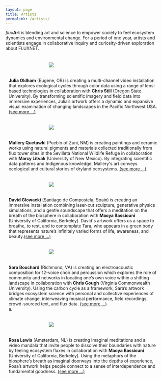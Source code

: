 ```yaml
---
layout: page
title: Artists
permalink: /artists/
---
```

<style>
.row {
  display: flex;
  flex-wrap: wrap;
  max-width: 1200px;
  margin: 0 auto;
  align-items: center;
}

.column {
  flex: 44.44%;
  padding: 10px;
}


img {
  max-width: 222px;
  max-height: 222px;
  width: auto;
  height: auto;
  display: block;
  margin-left: auto;
  margin-right: auto;
}

@media screen and (max-width: 600px) {
  .column {
    flex: 100%;
  }
}
</style>

<i>flux</i><b>Art</b> is blending art and science to empower society to feel ecosystem dynamics and environmental change. For a period of one year, artists and scientists engage in collaborative inquiry and curiosity-driven exploration about FLUXNET.


<div class="row">
  <div class="column">
  <figure>
    <a href="https://fluxnetart.github.io/Julia/">
      <img src="https://fluxnetart.github.io/images/Julia.jpg">
    </a>
    </figure>
  </div>

  <div class="column">
    <figcaption><b>Julia Oldham</b> (Eugene, OR) is creating a multi-channel video installation that explores ecological cycles through color data using a range of lens-based technologies in collaboration with <b>Chris Still</b> (Oregon State University). By transforming scientific imagery and field data into immersive experiences, Julia’s artwork offers a dynamic and expansive visual examination of changing landscapes in the Pacific Northwest USA. <a href="https://fluxnetart.github.io/Julia/">(see more ...)</a></figcaption>


  </div>
</div>

<div class="row">
  <div class="column">
  <figure>
    <a href="https://fluxnetart.github.io/Mallery/">
      <img src="https://fluxnetart.github.io/images/Mallery.jpg">
    </a>
    </figure>
  </div>

  <div class="column">
    <figcaption><b>Mallery Quetawki</b> (Pueblo of Zuni, NM) is creating paintings and ceramic works using natural pigments and materials collected traditionally from flux tower sites in the Sevilleta National Wildlife Refuge in collaboration with <b> Marcy Litvak</b> (University of New Mexico). By integrating scientific data patterns and Indigenous knowledge, Mallery's art conveys ecological and cultural stories of dryland ecosystems. <a href="https://fluxnetart.github.io/Mallery/">(see more ...)</a></figcaption>
  </div>
</div>


<div class="row">
  <div class="column">
  <figure>
    <a href="https://fluxnetart.github.io/David/">
      <img src="https://fluxnetart.github.io/images/Dave.jpg">
    </a>
    </figure>
  </div>

  <div class="column">
    <figcaption><b>David Glowacki</b> (Santiago de Compostela, Spain) is creating an immersive installation combining laser-cut sculpture, generative physics simulations, and a gentle soundscape that offers a meditation on the breath of the biosphere in collaboration with <b>Maoya Bassiouni</b> (University of California, Berkeley). David's artwork offers us a space to breathe, to rest, and to contemplate Tara, who appears in a green body that represents nature’s infinitely varied forms of life, awareness, and beauty.<a href="https://fluxnetart.github.io/David/">(see more ...)</a></figcaption>


  </div>
</div>

<div class="row">
  <div class="column">
  <figure>
    <a href="https://fluxnetart.github.io/Sara/">
      <img src="https://fluxnetart.github.io/images/Sara.jpg">
    </a>
    </figure>
  </div>

  <div class="column">
    <figcaption><b>Sara Bouchard</b> (Richmond, VA) is creating an electroacoustic composition for 12-voice choir and percussion which explores the role of community and networks in locating one’s own voice within a shifting landscape in collaboration with <b>Chris Gough</b> (Virginia Commonwealth University). Using the carbon cycle as a framework, Sara’s artwork bridges ecosystem science with personal and collective experiences of climate change, interweaving musical performance, field recordings, crowd-sourced text, and flux data. <a href="https://fluxnetart.github.io/Sara/">(see more ...)</a></figcaption>a.
  </div>
</div>


<div class="row">
  <div class="column">
  <figure>
      <a href="https://fluxnetart.github.io/Rosa/">
      <img src="https://fluxnetart.github.io/images/Rosa.png">
      </a>
    </figure>
  </div>

  <div class="column">
    <figcaption><b>Rosa Lewis</b> (Amsterdam, NL) is creating imaginal meditations and a video mandala that invite people to dissolve their boundaries with nature by feeling ecosystem fluxes in collaboration with <b>Maoya Bassiouni</b> (University of California, Berkeley). Using the metaphors of the biosphere’s breath as imaginal doorways into the depths of experience, Rosa’s artwork helps people connect to a sense of interdependence and fundamental goodness. <a href="https://fluxnetart.github.io/Rosa/">(see more ...)</a></figcaption>
  </div>
</div>

